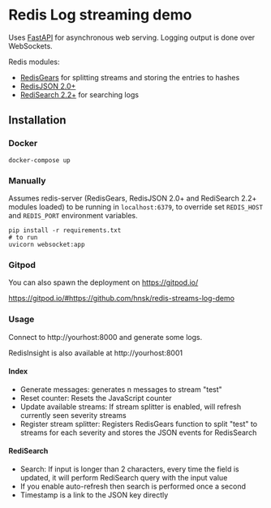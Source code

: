 # Redis Log streaming demo

Uses [FastAPI](https://fastapi.tiangolo.com/) for asynchronous web serving. Logging output is done over WebSockets.

Redis modules:
- [RedisGears](https://oss.redislabs.com/redisgears/) for splitting streams and storing the entries to hashes
- [RedisJSON 2.0+](https://oss.redis.com/redisjson/)
- [RediSearch 2.2+](https://oss.redislabs.com/redisearch/) for searching logs

## Installation

### Docker
```
docker-compose up
```

### Manually
Assumes redis-server (RedisGears, RedisJSON 2.0+ and RediSearch 2.2+ modules loaded) to be running in `localhost:6379`, to override set `REDIS_HOST` and `REDIS_PORT` environment variables.

```
pip install -r requirements.txt
# to run
uvicorn websocket:app
```

### Gitpod
You can also spawn the deployment on https://gitpod.io/

https://gitpod.io/#https://github.com/hnsk/redis-streams-log-demo


### Usage

Connect to http://yourhost:8000 and generate some logs.

RedisInsight is also available at http://yourhost:8001

#### Index
- Generate messages: generates n messages to stream "test"
- Reset counter: Resets the JavaScript counter
- Update available streams: If stream splitter is enabled, will refresh currently seen severity streams
- Register stream splitter: Registers RedisGears function to split "test" to streams for each severity and stores the JSON events for RedisSearch

#### RediSearch
- Search: If input is longer than 2 characters, every time the field is updated, it will perform RediSearch query with the input value
- If you enable auto-refresh then search is performed once a second
- Timestamp is a link to the JSON key directly